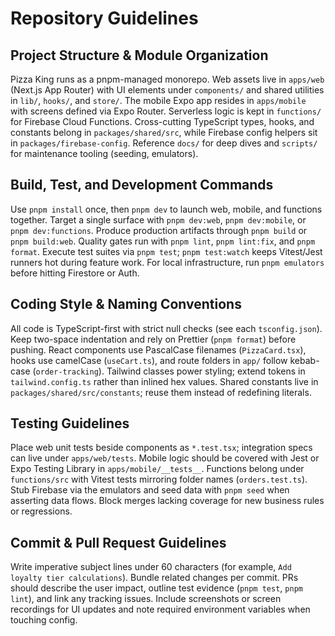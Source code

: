 # Repository Guidelines

## Project Structure & Module Organization
Pizza King runs as a pnpm-managed monorepo. Web assets live in `apps/web` (Next.js App Router) with UI elements under `components/` and shared utilities in `lib/`, `hooks/`, and `store/`. The mobile Expo app resides in `apps/mobile` with screens defined via Expo Router. Serverless logic is kept in `functions/` for Firebase Cloud Functions. Cross-cutting TypeScript types, hooks, and constants belong in `packages/shared/src`, while Firebase config helpers sit in `packages/firebase-config`. Reference `docs/` for deep dives and `scripts/` for maintenance tooling (seeding, emulators).

## Build, Test, and Development Commands
Use `pnpm install` once, then `pnpm dev` to launch web, mobile, and functions together. Target a single surface with `pnpm dev:web`, `pnpm dev:mobile`, or `pnpm dev:functions`. Produce production artifacts through `pnpm build` or `pnpm build:web`. Quality gates run with `pnpm lint`, `pnpm lint:fix`, and `pnpm format`. Execute test suites via `pnpm test`; `pnpm test:watch` keeps Vitest/Jest runners hot during feature work. For local infrastructure, run `pnpm emulators` before hitting Firestore or Auth.

## Coding Style & Naming Conventions
All code is TypeScript-first with strict null checks (see each `tsconfig.json`). Keep two-space indentation and rely on Prettier (`pnpm format`) before pushing. React components use PascalCase filenames (`PizzaCard.tsx`), hooks use camelCase (`useCart.ts`), and route folders in `app/` follow kebab-case (`order-tracking`). Tailwind classes power styling; extend tokens in `tailwind.config.ts` rather than inlined hex values. Shared constants live in `packages/shared/src/constants`; reuse them instead of redefining literals.

## Testing Guidelines
Place web unit tests beside components as `*.test.tsx`; integration specs can live under `apps/web/tests`. Mobile logic should be covered with Jest or Expo Testing Library in `apps/mobile/__tests__`. Functions belong under `functions/src` with Vitest tests mirroring folder names (`orders.test.ts`). Stub Firebase via the emulators and seed data with `pnpm seed` when asserting data flows. Block merges lacking coverage for new business rules or regressions.

## Commit & Pull Request Guidelines
Write imperative subject lines under 60 characters (for example, `Add loyalty tier calculations`). Bundle related changes per commit. PRs should describe the user impact, outline test evidence (`pnpm test`, `pnpm lint`), and link any tracking issues. Include screenshots or screen recordings for UI updates and note required environment variables when touching config.
